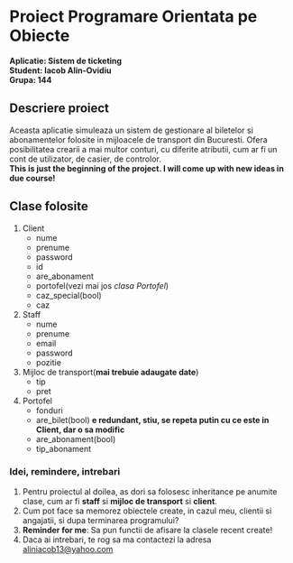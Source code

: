 # Proiect Programare Orientata pe Obiecte  
**Aplicatie: Sistem de ticketing**  
**Student: Iacob Alin-Ovidiu**  
**Grupa: 144**
## Descriere proiect
Aceasta aplicatie simuleaza un sistem de gestionare al biletelor si abonamentelor folosite in mijloacele de transport din Bucuresti. Ofera posibilitatea crearii a mai multor conturi, cu diferite atributii, cum ar fi un cont de utilizator, de casier, de controlor.  
**This is just the beginning of the project. I will come up with new ideas in due course!**
## Clase folosite
1. Client
   * nume
   * prenume
   * password
   * id
   * are_abonament
   * portofel(vezi mai jos _clasa Portofel_)
   * caz_special(bool)
   * caz
2. Staff
   * nume
   * prenume
   * email
   * password
   * pozitie
3. Mijloc de transport(**mai trebuie adaugate date**)
   * tip
   * pret
4. Portofel
   * fonduri
   * are_bilet(bool) **e redundant, stiu, se repeta putin cu ce este in Client, dar o sa modific**
   * are_abonament(bool)
   * tip_abonament  
### Idei, remindere, intrebari 
1. Pentru proiectul al doilea, as dori sa folosesc inheritance pe anumite clase, cum ar fi **staff** si **mijloc de transport** si **client**.
2. Cum pot face sa memorez obiectele create, in cazul meu, clientii si angajatii, si dupa terminarea programului?
3. **Reminder for me**: Sa pun functii de afisare la clasele recent create!
4. Daca ai intrebari, te rog sa ma contactezi la adresa [aliniacob13@yahoo.com](aliniacob13@yahoo.com)
